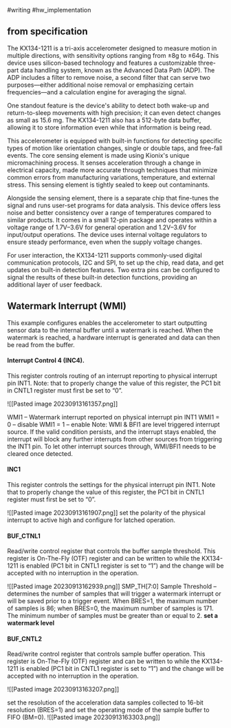 #writing #hw_implementation
## from specification
The KX134-1211 is a tri-axis accelerometer designed to measure motion in multiple directions, with sensitivity options ranging from ±8g to ±64g. This device uses silicon-based technology and features a customizable three-part data handling system, known as the Advanced Data Path (ADP). The ADP includes a filter to remove noise, a second filter that can serve two purposes—either additional noise removal or emphasizing certain frequencies—and a calculation engine for averaging the signal.

One standout feature is the device's ability to detect both wake-up and return-to-sleep movements with high precision; it can even detect changes as small as 15.6 mg. The KX134-1211 also has a 512-byte data buffer, allowing it to store information even while that information is being read.

This accelerometer is equipped with built-in functions for detecting specific types of motion like orientation changes, single or double taps, and free-fall events. The core sensing element is made using Kionix's unique micromachining process. It senses acceleration through a change in electrical capacity, made more accurate through techniques that minimize common errors from manufacturing variations, temperature, and external stress. This sensing element is tightly sealed to keep out contaminants.

Alongside the sensing element, there is a separate chip that fine-tunes the signal and runs user-set programs for data analysis. This device offers less noise and better consistency over a range of temperatures compared to similar products. It comes in a small 12-pin package and operates within a voltage range of 1.7V–3.6V for general operation and 1.2V–3.6V for input/output operations. The device uses internal voltage regulators to ensure steady performance, even when the supply voltage changes.

For user interaction, the KX134-1211 supports commonly-used digital communication protocols, I2C and SPI, to set up the chip, read data, and get updates on built-in detection features. Two extra pins can be configured to signal the results of these built-in detection functions, providing an additional layer of user feedback.

## Watermark Interrupt (WMI)
This example configures enables the accelerometer to start outputting sensor data to the internal buffer until a watermark is reached. When the watermark is reached, a hardware interrupt is generated and data can then be read from the buffer. 

#### Interrupt Control 4 (INC4).
This register controls routing of an interrupt reporting to physical interrupt pin INT1. Note: that to properly change the value of this register, the PC1 bit in CNTL1 register must first be set to “0”.


![[Pasted image 20230913161357.png]]

WMI1 – Watermark interrupt reported on physical interrupt pin INT1
WMI1 = 0 – disable
WMI1 = 1 – enable
Note: WMI & BFI1 are level triggered interrupt source. If the valid condition persists, and the interrupt stays enabled, the interrupt will block any further interrupts from other sources from triggering the INT1 pin. To let other interrupt sources through, WMI/BFI1 needs to be cleared once detected.

#### INC1
This register controls the settings for the physical interrupt pin INT1.
Note that to properly change the value of this register, the PC1 bit in CNTL1 register must first be set to “0”.

![[Pasted image 20230913161907.png]]
set the polarity of the physical interrupt to active high and configure for latched operation.

#### BUF_CTNL1
Read/write control register that controls the buffer sample threshold. This register is On-The-Fly (OTF) register and can be written to while the KX134-1211 is enabled (PC1 bit in CNTL1 register is set to “1”) and the change will be accepted with no interruption in the operation.

![[Pasted image 20230913162939.png]]
SMP_TH[7:0] Sample Threshold – determines the number of samples that will trigger a watermark interrupt or will be saved prior to a trigger event. When BRES=1, the maximum number of samples is 86; when BRES=0, the maximum number of samples is 171. The minimum number of samples must be greater than or equal to 2. **set a watermark level**

#### BUF_CNTL2
Read/write control register that controls sample buffer operation. This register is On-The-Fly (OTF) register and can be written to while the KX134-1211 is enabled (PC1 bit in CNTL1 register is set to “1”) and the change will be accepted with no interruption in the operation.

![[Pasted image 20230913163207.png]]

 set the resolution of the acceleration data samples collected to 16-bit resolution (BRES=1) and set the operating mode of the sample buffer to FIFO (BM=0).
![[Pasted image 20230913163303.png]]